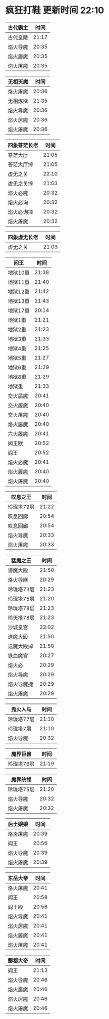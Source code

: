 # 疯狂打鞋 更新时间 22:10

| 古代霸主   | 时间    |
|--------|-------|
| 古代皇陵 | 21:17 |
| 焰火导魔 | 20:35 |
| 焰火居魔 | 20:35 |
| 焰火屠魔 | 20:35 |

| 无相天魔   | 时间    |
|--------|-------|
| 烙火屠魔 | 20:36 |
| 无相炼狱 | 21:35 |
| 焰火导魔 | 20:36 |
| 焰火居魔 | 20:36 |
| 焰火屠魔 | 20:36 |

| 四象苍茫长老   | 时间    |
|--------|-------|
| 苍茫大厅 | 21:05 |
| 苍茫大厅掉 | 21:05 |
| 虚无之关 | 22:10 |
| 虚无之关掉 | 21:03 |
| 焰火必魔 | 20:32 |
| 焰火必询 | 20:32 |
| 焰火必询掉 | 20:32 |
| 焰火屠魔 | 20:32 |

| 四象虚无长老   | 时间    |
|--------|-------|
| 虚无之关 | 21:03 |

| 间王   | 时间    |
|--------|-------|
| 地狱10重 | 21:38 |
| 地狱11重 | 21:40 |
| 地狱12重 | 21:42 |
| 地狱13重 | 21:43 |
| 地狱17重 | 20:14 |
| 地狱1重 | 21:21 |
| 地狱2重 | 21:23 |
| 地狱3重 | 21:33 |
| 地狱4重 | 21:25 |
| 地狱5重 | 21:27 |
| 地狱6重 | 21:29 |
| 地狱8重 | 21:29 |
| 地狱重 | 21:33 |
| 交火届魔 | 20:41 |
| 交火履魔 | 20:40 |
| 交火屠魔 | 20:40 |
| 烙火届魔 | 20:40 |
| 六火履魔 | 20:41 |
| 闻王欧 | 20:52 |
| 阎王 | 20:52 |
| 焰火必魔 | 20:41 |
| 焰火履魔 | 20:40 |
| 焰火屠魔 | 20:40 |

| 叹息之王   | 时间    |
|--------|-------|
| 玲珑塔79层 | 21:22 |
| 叹息回廓 | 20:54 |
| 叹息回廊 | 20:54 |
| 焰火导魔 | 20:33 |
| 焰火屠魔 | 20:33 |

| 猛魔之王   | 时间    |
|--------|-------|
| 谤魔大殴 | 21:50 |
| 烙火导麻 | 20:29 |
| 玲珑塔73层 | 21:23 |
| 玲珑塔75层 | 21:20 |
| 玲珑塔78层 | 21:23 |
| 玲天搭78层 | 21:23 |
| 沙城皇宫 | 22:02 |
| 送魔大殴 | 21:50 |
| 送魔大殴掉 | 21:50 |
| 铁血魔宫 | 20:27 |
| 焰火必 | 20:29 |
| 焰火导魔 | 20:29 |
| 焰火导魔捷 | 20:29 |
| 焰火屠魔 | 20:29 |

| 鬼火人马   | 时间    |
|--------|-------|
| 玲珑塔77层 | 21:10 |
| 玲珑塔7层 | 21:10 |
| 焰火导魔 | 20:32 |

| 魔界巨兽   | 时间    |
|--------|-------|
| 玲珑塔76层 | 21:19 |

| 魔界统领   | 时间    |
|--------|-------|
| 玲珑塔75层 | 21:20 |
| 焰火导魔 | 20:32 |
| 焰火屠魔 | 20:32 |

| 后土娘娘   | 时间    |
|--------|-------|
| 烙炎屠魔 | 20:39 |
| 阎王 | 20:56 |
| 焰火导魔 | 20:39 |
| 焰火屠魔 | 20:39 |

| 东岳大帝   | 时间    |
|--------|-------|
| 烙火屠魔 | 20:41 |
| 阎王 | 20:58 |
| 阎王殿 | 20:58 |
| 焰火导魔 | 20:41 |
| 焰火居魔 | 20:41 |
| 焰火履魔 | 20:41 |
| 焰火屠魔 | 20:41 |

| 酆都大帝   | 时间    |
|--------|-------|
| 阎王 | 21:13 |
| 焰火导魔 | 20:46 |
| 焰火届魔 | 20:46 |
| 焰火居魔 | 20:46 |
| 焰火屠魔 | 20:46 |